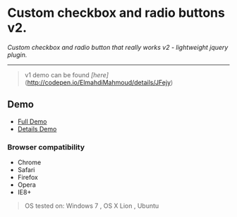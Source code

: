 Custom checkbox and radio buttons v2.
===

*Custom checkbox and radio button that really works v2 - lightweight jquery plugin.*

---
> v1 demo can be found *[here]*(http://codepen.io/ElmahdiMahmoud/details/JFejy)

## Demo

* [Full Demo](http://codepen.io/ElmahdiMahmoud/full/etvzG)
* [Details Demo](http://codepen.io/ElmahdiMahmoud/details/etvzG)

### Browser compatibility

* Chrome
* Safari
* Firefox
* Opera
* IE8+

> OS tested on: Windows 7 , OS X Lion , Ubuntu
